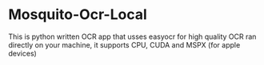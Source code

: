 # Mosquito-Ocr-Local
This is python written OCR app that usses easyocr for high quality OCR ran directly on your machine, it supports CPU, CUDA and MSPX (for apple devices)
